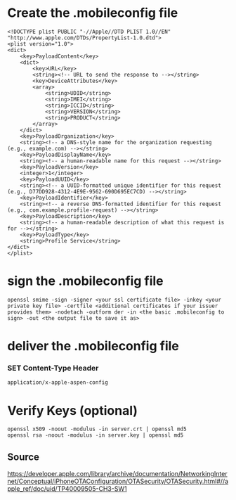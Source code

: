 # Create the .mobileconfig file


```<?xml version="1.0" encoding="UTF-8"?>
<!DOCTYPE plist PUBLIC "-//Apple//DTD PLIST 1.0//EN" "http://www.apple.com/DTDs/PropertyList-1.0.dtd">
<plist version="1.0">
<dict>
    <key>PayloadContent</key>
    <dict>
        <key>URL</key>
        <string><!-- URL to send the response to --></string>
        <key>DeviceAttributes</key>
        <array>
            <string>UDID</string>
            <string>IMEI</string>
            <string>ICCID</string>
            <string>VERSION</string>
            <string>PRODUCT</string>
        </array>
    </dict>
    <key>PayloadOrganization</key>
    <string><!-- a DNS-style name for the organization requesting (e.g., example.com) --></string>
    <key>PayloadDisplayName</key>
    <string><!-- a human-readable name for this request --></string>
    <key>PayloadVersion</key>
    <integer>1</integer>
    <key>PayloadUUID</key>
    <string><!-- a UUID-formatted unique identifier for this request (e.g., D77DD928-4312-4E9E-9562-690D695EC7CD) --></string>
    <key>PayloadIdentifier</key>
    <string><!-- a reverse DNS-formatted identifier for this request (e.g., com.example.profile-request) --></string>
    <key>PayloadDescription</key>
    <string><!-- a human-readable description of what this request is for --></string>
    <key>PayloadType</key>
    <string>Profile Service</string>
</dict>
</plist>
```




# sign the .mobileconfig file
```
openssl smime -sign -signer <your ssl certificate file> -inkey <your private key file> -certfile <additional certificates if your issuer provides them> -nodetach -outform der -in <the basic .mobileconfig to sign> -out <the output file to save it as>
```

# deliver the .mobileconfig file
### SET Content-Type Header
```
application/x-apple-aspen-config
```

# Verify Keys (optional)
```
openssl x509 -noout -modulus -in server.crt | openssl md5
openssl rsa -noout -modulus -in server.key | openssl md5
```


## Source
https://developer.apple.com/library/archive/documentation/NetworkingInternet/Conceptual/iPhoneOTAConfiguration/OTASecurity/OTASecurity.html#//apple_ref/doc/uid/TP40009505-CH3-SW1